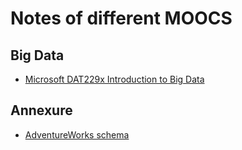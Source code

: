 # Notes of different MOOCS

## Big Data

- [Microsoft DAT229x Introduction to Big Data](./DAT229x_Introduction_to_big_data.md)


## Annexure
- [AdventureWorks schema](AdventureWorksLT_ER.pdf)
